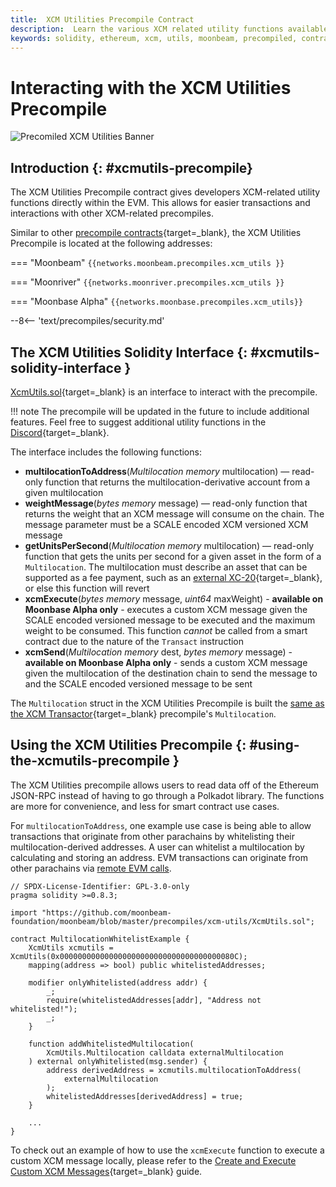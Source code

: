 ```yaml
---
title:  XCM Utilities Precompile Contract
description:  Learn the various XCM related utility functions available to smart contact developers with Moonbeam's precompiled XCM Utilities contract.
keywords: solidity, ethereum, xcm, utils, moonbeam, precompiled, contracts
---
```


# Interacting with the XCM Utilities Precompile

![Precomiled XCM Utilities Banner](/images/builders/pallets-precompiles/precompiles/xcm-utils/xcm-utils-banner.png)

## Introduction {: #xcmutils-precompile}

The XCM Utilities Precompile contract gives developers XCM-related utility functions directly within the EVM. This allows for easier transactions and interactions with other XCM-related precompiles.

Similar to other [precompile contracts](/builders/pallets-precompiles/precompiles/){target=_blank}, the XCM Utilities Precompile is located at the following addresses:

=== "Moonbeam"
     ```
     {{networks.moonbeam.precompiles.xcm_utils }}
     ```

=== "Moonriver"
     ```
     {{networks.moonriver.precompiles.xcm_utils }}
     ```

=== "Moonbase Alpha"
     ```
     {{networks.moonbase.precompiles.xcm_utils}}
     ```

--8<-- 'text/precompiles/security.md'

## The XCM Utilities Solidity Interface {: #xcmutils-solidity-interface }

[XcmUtils.sol](https://github.com/moonbeam-foundation/moonbeam/blob/master/precompiles/xcm-utils/XcmUtils.sol){target=_blank} is an interface to interact with the precompile.

!!! note
    The precompile will be updated in the future to include additional features. Feel free to suggest additional utility functions in the [Discord](https://discord.gg/PfpUATX){target=_blank}.

The interface includes the following functions:

 - **multilocationToAddress**(*Multilocation memory* multilocation) — read-only function that returns the multilocation-derivative account from a given multilocation
 - **weightMessage**(*bytes memory* message) — read-only function that returns the weight that an XCM message will consume on the chain. The message parameter must be a SCALE encoded XCM versioned XCM message
 - **getUnitsPerSecond**(*Multilocation memory* multilocation) — read-only function that gets the units per second for a given asset in the form of a `Multilocation`. The multilocation must describe an asset that can be supported as a fee payment, such as an [external XC-20](/builders/interoperability/xcm/xc20/overview/#external-xc20s){target=_blank}, or else this function will revert
 - **xcmExecute**(*bytes memory* message, *uint64* maxWeight) - **available on Moonbase Alpha only** -  executes a custom XCM message given the SCALE encoded versioned message to be executed and the maximum weight to be consumed. This function *cannot* be called from a smart contract due to the nature of the `Transact` instruction
 - **xcmSend**(*Multilocation memory* dest, *bytes memory* message) - **available on Moonbase Alpha only** - sends a custom XCM message given the multilocation of the destination chain to send the message to and the SCALE encoded versioned message to be sent

The `Multilocation` struct in the XCM Utilities Precompile is built the [same as the XCM Transactor](/builders/interoperability/xcm/xcm-transactor#building-the-precompile-multilocation){target=_blank} precompile's `Multilocation`.

## Using the XCM Utilities Precompile {: #using-the-xcmutils-precompile }

The XCM Utilities precompile allows users to read data off of the Ethereum JSON-RPC instead of having to go through a Polkadot library. The functions are more for convenience, and less for smart contract use cases.

For `multilocationToAddress`, one example use case is being able to allow transactions that originate from other parachains by whitelisting their multilocation-derived addresses. A user can whitelist a multilocation by calculating and storing an address. EVM transactions can originate from other parachains via [remote EVM calls](/builders/interoperability/xcm/remote-evm-calls).  

```solidity
// SPDX-License-Identifier: GPL-3.0-only
pragma solidity >=0.8.3;

import "https://github.com/moonbeam-foundation/moonbeam/blob/master/precompiles/xcm-utils/XcmUtils.sol";

contract MultilocationWhitelistExample {
    XcmUtils xcmutils = XcmUtils(0x000000000000000000000000000000000000080C);
    mapping(address => bool) public whitelistedAddresses;

    modifier onlyWhitelisted(address addr) {
        _;
        require(whitelistedAddresses[addr], "Address not whitelisted!");
        _;
    }

    function addWhitelistedMultilocation(
        XcmUtils.Multilocation calldata externalMultilocation
    ) external onlyWhitelisted(msg.sender) {
        address derivedAddress = xcmutils.multilocationToAddress(
            externalMultilocation
        );
        whitelistedAddresses[derivedAddress] = true;
    }

    ...
}
```

To check out an example of how to use the `xcmExecute` function to execute a custom XCM message locally, please refer to the [Create and Execute Custom XCM Messages](/builders/interoperability/xcm/send-execute-xcm/#execute-xcm-utils-precompile){target=_blank} guide.
